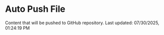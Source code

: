 # Auto Push File

Content that will be pushed to GitHub repository.
Last updated: 07/30/2025, 01:24:19 PM